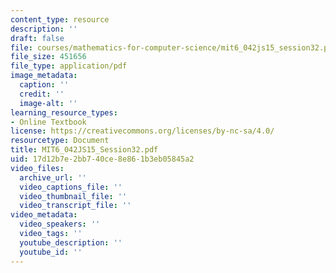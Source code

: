 ```yaml
---
content_type: resource
description: ''
draft: false
file: courses/mathematics-for-computer-science/mit6_042js15_session32.pdf
file_size: 451656
file_type: application/pdf
image_metadata:
  caption: ''
  credit: ''
  image-alt: ''
learning_resource_types:
- Online Textbook
license: https://creativecommons.org/licenses/by-nc-sa/4.0/
resourcetype: Document
title: MIT6_042JS15_Session32.pdf
uid: 17d12b7e-2bb7-40ce-8e86-1b3eb05845a2
video_files:
  archive_url: ''
  video_captions_file: ''
  video_thumbnail_file: ''
  video_transcript_file: ''
video_metadata:
  video_speakers: ''
  video_tags: ''
  youtube_description: ''
  youtube_id: ''
---
```

